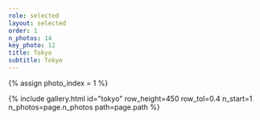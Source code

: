 ```yaml
---
role: selected
layout: selected
order: 1
n_photos: 14
key_photo: 12
title: Tokyo
subtitle: Tokyo
---
```


{% assign photo_index = 1 %}

{% include gallery.html id="tokyo" row_height=450 row_tol=0.4 n_start=1 n_photos=page.n_photos path=page.path %}